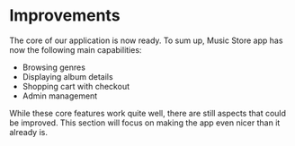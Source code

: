 # Improvements

The core of our application is now ready. To sum up, Music Store app has now the following main capabilities:

- Browsing genres
- Displaying album details
- Shopping cart with checkout
- Admin management 

While these core features work quite well, there are still aspects that could be improved. This section will focus on making the app even nicer than it already is.